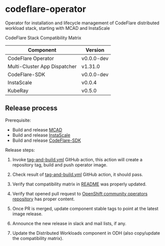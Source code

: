 # codeflare-operator
Operator for installation and lifecycle management of CodeFlare distributed workload stack, starting with MCAD and InstaScale

<!-- Don't delete these comments, they are used to generate Compatibility Matrix table for release automation -->
<!-- Compatibility Matrix start -->
CodeFlare Stack Compatibility Matrix

| Component                    | Version |
|------------------------------|---------|
| CodeFlare Operator           | v0.0.0-dev  |
| Multi-Cluster App Dispatcher | v1.31.0 |
| CodeFlare-SDK                | v0.0.0-dev  |
| InstaScale                   | v0.0.4  |
| KubeRay                      | v0.5.0  |
<!-- Compatibility Matrix end -->

## Release process

Prerequisite:
- Build and release [MCAD](https://github.com/project-codeflare/multi-cluster-app-dispatcher)
- Build and release [InstaScale](https://github.com/project-codeflare/instascale)
- Build and release [CodeFlare-SDK](https://github.com/project-codeflare/codeflare-sdk)

Release steps:
1. Invoke [tag-and-build.yml](https://github.com/project-codeflare/codeflare-operator/actions/workflows/tag-and-build.yml) GitHub action, this action will create a repository tag, build and push operator image.

2. Check result of [tag-and-build.yml](https://github.com/project-codeflare/codeflare-operator/actions/workflows/tag-and-build.yml) GitHub action, it should pass.

3. Verify that compatibility matrix in [README](https://github.com/project-codeflare/codeflare-operator/blob/main/README.md) was properly updated.

4. Verify that opened pull request to [OpenShift community operators repository](https://github.com/redhat-openshift-ecosystem/community-operators-prod) has proper content.

5. Once PR is merged, update component stable tags to point at the latest image release.

6. Announce the new release in slack and mail lists, if any.

7. Update the Distributed Workloads component in ODH (also copy/update the compatibility matrix).
